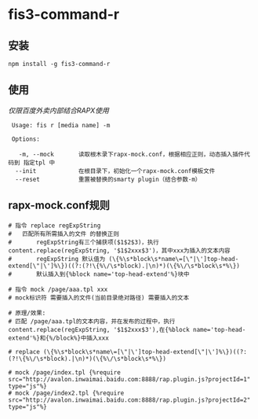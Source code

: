 # fis3-command-r

## 安装

`npm install -g fis3-command-r`

## 使用

*仅限百度外卖内部结合RAPX使用*


     Usage: fis r [media name] -m

     Options:

       -m, --mock       读取根木录下rapx-mock.conf，根据相应正则，动态插入插件代码到 指定tpl 中
      --init            在根目录下，初始化一个rapx-mock.conf模板文件
      --reset           重置被替换的smarty plugin（结合参数-m）

## rapx-mock.conf规则

```pyhton
# 指令 replace regExpString
#   匹配所有所需插入的文件 的替换正则
#       regExpString有三个捕获项($1$2$3)，执行content.replace(regExpString, '$1$2xxx$3')，其中xxx为插入的文本内容
#       regExpString 默认值为 (\{%\s*block\s*name\=[\"|\']top-head-extend[\"|\']%\})((?:(?!\{%\/\s*block).|\n)*)(\{%\/\s*block\s*%\})
#       默认插入到{%block name='top-head-extend'%}块中

# 指令 mock /page/aaa.tpl xxx
# mock标识符 需要插入的文件(当前目录绝对路径) 需要插入的文本

# 原理/效果:
# 匹配 /page/aaa.tpl的文本内容，并在发布的过程中，执行content.replace(regExpString, '$1$2xxx$3'),在{%block name='top-head-extend'%}和{%/block%}中插入xxx

# replace (\{%\s*block\s*name\=[\"|\']top-head-extend[\"|\']%\})((?:(?!\{%\/\s*block).|\n)*)(\{%\/\s*block\s*%\})

# mock /page/index.tpl {%require src="http://avalon.inwaimai.baidu.com:8888/rap.plugin.js?projectId=1" type="js"%}
# mock /page/index2.tpl {%require src="http://avalon.inwaimai.baidu.com:8888/rap.plugin.js?projectId=2" type="js"%}
```
